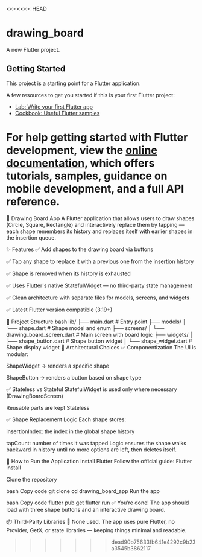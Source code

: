 <<<<<<< HEAD
# drawing_board

A new Flutter project.

## Getting Started

This project is a starting point for a Flutter application.

A few resources to get you started if this is your first Flutter project:

- [Lab: Write your first Flutter app](https://docs.flutter.dev/get-started/codelab)
- [Cookbook: Useful Flutter samples](https://docs.flutter.dev/cookbook)

For help getting started with Flutter development, view the
[online documentation](https://docs.flutter.dev/), which offers tutorials,
samples, guidance on mobile development, and a full API reference.
=======
🧩 Drawing Board App
A Flutter application that allows users to draw shapes (Circle, Square, Rectangle) and interactively replace them by tapping — each shape remembers its history and replaces itself with earlier shapes in the insertion queue.

✨ Features
✅ Add shapes to the drawing board via buttons

✅ Tap any shape to replace it with a previous one from the insertion history

✅ Shape is removed when its history is exhausted

✅ Uses Flutter's native StatefulWidget — no third-party state management

✅ Clean architecture with separate files for models, screens, and widgets

✅ Latest Flutter version compatible (3.19+)

📁 Project Structure
bash
lib/
├── main.dart                   # Entry point
├── models/
│   └── shape.dart              # Shape model and enum
├── screens/
│   └── drawing_board_screen.dart  # Main screen with board logic
├── widgets/
│   ├── shape_button.dart       # Shape button widget
│   └── shape_widget.dart       # Shape display widget
🧱 Architectural Choices
✅ Componentization
The UI is modular:

ShapeWidget → renders a specific shape

ShapeButton → renders a button based on shape type

✅ Stateless vs Stateful
StatefulWidget is used only where necessary (DrawingBoardScreen)

Reusable parts are kept Stateless

✅ Shape Replacement Logic
Each shape stores:

insertionIndex: the index in the global shape history

tapCount: number of times it was tapped Logic ensures the shape walks backward in history until no more options are left, then deletes itself.

🧩 How to Run the Application
Install Flutter
Follow the official guide: Flutter install

Clone the repository

bash
Copy code
git clone <your-repo-url>
cd drawing_board_app
Run the app

bash
Copy code
flutter pub get
flutter run
✅ You’re done! The app should load with three shape buttons and an interactive drawing board.

📦 Third-Party Libraries
🚫 None used. The app uses pure Flutter, no Provider, GetX, or state libraries — keeping things minimal and readable.
>>>>>>> dead90b75633fb641e4292c9b23a3545b3862117
